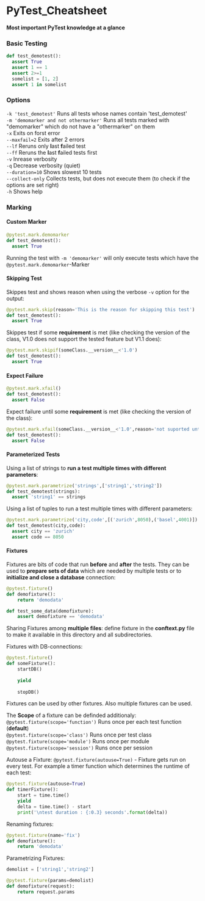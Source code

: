 # PyTest_Cheatsheet
**Most important PyTest knowledge at a glance**

### Basic Testing
```python
def test_demotest():
  assert True
  assert 1 == 1
  assert 2>=1
  somelist = [1, 2]
  assert 1 in somelist
```

### Options

``` -k 'test_demotest' ``` Runs all tests whose names contain 'test_demotest'</br>
``` -m 'demomarker and not othermarker' ``` Runs all tests marked with "demomarker" which do not have a "othermarker" on them </br>
``` -x ``` Exits on forst error </br>
``` --maxfail=2 ``` Exits after 2 errors </br>
``` --lf ``` Reruns only **l**ast **f**ailed test </br>
``` --ff ``` Reruns the **l**ast **f**ailed tests first </br>
``` -v ``` Inrease verbosity </br>
``` -q ``` Decrease verbosity (quiet) </br>
``` --duration=10 ``` Shows slowest 10 tests </br>
``` --collect-only ``` Collects tests, but does not execute them (to check if the options are set right) </br>
``` -h ``` Shows help </br>


### Marking

#### Custom Marker

```python
@pytest.mark.demomarker
def test_demotest():
  assert True
```
Running the test with ``` -m 'demomarker' ``` will only execute tests which have the ```@pytest.mark.demomarker```-Marker

#### Skipping Test
Skippes test and shows reason when using the verbose ```-v``` option for the output:
```python
@pytest.mark.skip(reason='This is the reason for skipping this test')
def test_demotest():
  assert True
```

Skippes test if some **requirement** is met (like checking the version of the class, V1.0 does not support the tested feature but V1.1 does):
```python
@pytest.mark.skipif(someClass.__version__<'1.0')
def test_demotest():
  assert True
```

#### Expect Failure
```python
@pytest.mark.xfail()
def test_demotest():
  assert False
```
Expect failure until some **requirement** is met (like checking the version of the class):
```python
@pytest.mark.xfail(someClass.__version__<'1.0',reason='not suported until V1.1')
def test_demotest():
  assert False
```

#### Parameterized Tests
Using a list of strings to **run a test multiple times with different parameters**:
```python
@pytest.mark.parametrize('strings',['string1','string2'])
def test_demotest(strings):
  assert 'string1' == strings
```

Using a list of tuples to run a test multiple times with different parameters:
```python
@pytest.mark.parametrize('city,code',[('zurich',8050),('basel',4001)])
def test_demotest(city,code):
  assert city == 'zurich'
  assert code == 8050
```

#### Fixtures
Fixtures are bits of code that run **before** and **after** the tests. They can be used to **prepare sets of data** which are needed by multiple tests or to **initialize and close a database** connection:
```python
@pytest.fixture()
def demofixture():
    return 'demodata'

def test_some_data(demofixture):
    assert demofixture == 'demodata'
```

Sharing Fixtures among **multiple files**: define fixture in the **conftext.py** file to make it available in this directory and all subdirectories.

Fixtures with DB-connections:
```python
@pytest.fixture()
def someFixture():
    startDB()
    
    yield
    
    stopDB()
```
Fixtures can be used by other fixtures. Also multiple fixtures can be used.

The **Scope** of a fixture can be definded additionaly:</br>
```@pytest.fixture(scope='function')``` Runs once per each test function (**default**)</br>
```@pytest.fixture(scope='class')``` Runs once per test class</br>
```@pytest.fixture(scope='module')``` Runs once per module</br>
```@pytest.fixture(scope='session')``` Runs once per session</br>

Autouse a Fixture: ```@pytest.fixture(autouse=True)``` - Fixture gets run on every test. For example a timer function which determines the runtime of each test:</br>
```python
@pytest.fixture(autouse=True)
def timerFixture():
    start = time.time()
    yield
    delta = time.time() - start
    print('\ntest duration : {:0.3} seconds'.format(delta))
 ```
 
Renaming fixtures:
```python
@pytest.fixture(name='fix')
def demofixture():
    return 'demodata'
 ```
 
Parametrizing Fixtures:
```python
demolist = ['string1','string2']

@pytest.fixture(params=demolist)
def demofixture(request):
    return request.params
 ```
 
 
